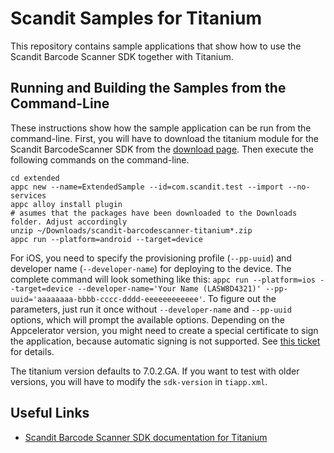 # Scandit Samples for Titanium

This repository contains sample applications that show how to use the Scandit Barcode Scanner SDK together with Titanium.

## Running and Building the Samples from the Command-Line

These instructions show how the sample application can be run from the command-line. First, you will have to download the titanium module for the Scandit BarcodeScanner SDK from the [download page](https://ssl.scandit.com/account/sdk). Then execute the following commands on the command-line.

```
cd extended
appc new --name=ExtendedSample --id=com.scandit.test --import --no-services
appc alloy install plugin
# asumes that the packages have been downloaded to the Downloads folder. Adjust accordingly
unzip ~/Downloads/scandit-barcodescanner-titanium*.zip
appc run --platform=android --target=device
```

For iOS, you need to specify the provisioning profile (`--pp-uuid`) and developer name (`--developer-name`) for deploying to the device. The complete command will look something like this: `appc run --platform=ios --target=device --developer-name='Your Name (LASW8D4321)' --pp-uuid='aaaaaaaa-bbbb-cccc-dddd-eeeeeeeeeeee'`. To figure out the parameters, just run it once without `--developer-name` and `--pp-uuid` options, which will prompt the available options. Depending on the Appcelerator version, you might need to create a special certificate to sign the application, because automatic signing is not supported. See [this ticket](https://jira.appcelerator.org/browse/TIMOB-24008) for details.

The titanium version defaults to 7.0.2.GA. If you want to test with older versions, you will have to modify the `sdk-version` in `tiapp.xml`.

## Useful Links

* [Scandit Barcode Scanner SDK documentation for Titanium](http://docs.scandit.com/stable/titanium/index.html)

